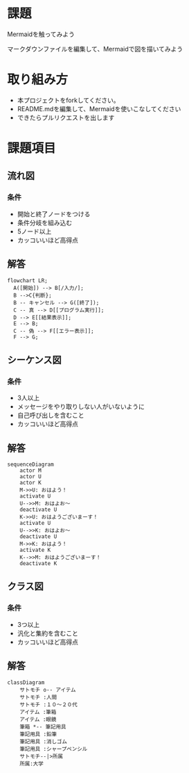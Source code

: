 # 課題
Mermaidを触ってみよう

マークダウンファイルを編集して、Mermaidで図を描いてみよう

# 取り組み方
* 本プロジェクトをforkしてください。
* README.mdを編集して、Mermaidを使いこなしてください
* できたらプルリクエストを出します

# 課題項目
## 流れ図
### 条件
- 開始と終了ノードをつける
- 条件分岐を組み込む
- 5ノード以上
- カッコいいほど高得点

## 解答
```mermaid
flowchart LR;
  A([開始]) --> B[/入力/];
  B -->C{判断};
  B -- キャンセル --> G([終了]);
  C -- 真 --> D[[プログラム実行]];
  D --> E[[結果表示]];
  E --> B;
  C -- 偽 --> F[[エラー表示]];
  F --> G;
```

## シーケンス図
### 条件
- 3人以上
- メッセージをやり取りしない人がいないように
- 自己呼び出しを含むこと
- カッコいいほど高得点

## 解答
```mermaid
sequenceDiagram
    actor M
    actor U
    actor K
    M->>U: おはよう！
    activate U
    U-->>M: おはよお～
    deactivate U
    K->>U: おはようございまーす！
    activate U
    U-->>K: おはよお～
    deactivate U
    M->>K: おはよう！
    activate K
    K-->>M: おはようございまーす！
    deactivate K
```

## クラス図

### 条件
- 3つ以上
- 汎化と集約を含むこと
- カッコいいほど高得点

## 解答
```mermaid
classDiagram
    サトモチ o-- アイテム
    サトモチ :人間
    サトモチ :１０～２０代
    アイテム :筆箱
    アイテム :眼鏡
    筆箱 *-- 筆記用具
    筆記用具 :鉛筆
    筆記用具 :消しゴム
    筆記用具 :シャープペンシル
    サトモチ--|>所属
    所属:大学
```
